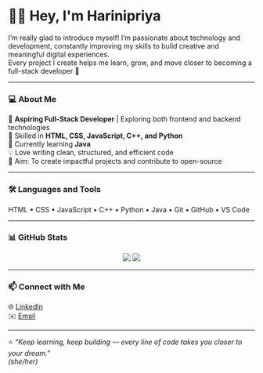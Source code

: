 # 👩‍💻 Hey, I'm Harinipriya  

I’m really glad to introduce myself! I’m passionate about technology and development, constantly improving my skills to build creative and meaningful digital experiences.  
Every project I create helps me learn, grow, and move closer to becoming a full-stack developer 🚀  

---

### 💻 About Me  
🌱 **Aspiring Full-Stack Developer** | Exploring both frontend and backend technologies  
🧠 Skilled in **HTML, CSS, JavaScript, C++, and Python**  
📘 Currently learning **Java**  
💡 Love writing clean, structured, and efficient code  
🎯 Aim: To create impactful projects and contribute to open-source  

---

### 🛠️ Languages and Tools  
HTML • CSS • JavaScript • C++ • Python • Java • Git • GitHub • VS Code  

---

### 📊 GitHub Stats  

<p align="center">
  <img src="https://github-readme-stats.vercel.app/api?username=Harinipriya1808&show_icons=true&theme=tokyonight" />
  <img src="https://github-readme-stats.vercel.app/api/top-langs/?username=Harinipriya1808&layout=compact&theme=tokyonight" />
</p>

---

### 📫 Connect with Me  
🌐 [LinkedIn]()  
✉️ [Email](mailto:harinipriya.js2008@gmail.com)

---

⭐ *“Keep learning, keep building — every line of code takes you closer to your dream.”*  
*(she/her)*
